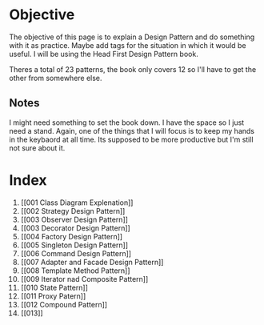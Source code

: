# Objective 
The objective of this page is to explain a Design Pattern and do something with it as practice. Maybe add tags for the situation in which it would be useful. I will be using the Head First Design Pattern book.

Theres a total of 23 patterns, the book only covers 12 so I'll have to get the other from somewhere else.

## Notes
I might need something to set the book down. I have the space so I just need a stand. Again, one of the things that I will focus is to keep my hands in the keybaord at all time. Its supposed to be more productive but I'm still not sure about it.
# Index
1. [[001 Class Diagram Explenation]]
2. [[002 Strategy Design Pattern]]
3. [[003 Observer Design Pattern]]
4. [[003 Decorator Design Pattern]]
5. [[004 Factory Design Pattern]]
6. [[005 Singleton Design Pattern]]
7. [[006 Command Design Pattern]]
8. [[007 Adapter and Facade Design Pattern]]
9. [[008 Template Method Pattern]]
10. [[009 Iterator nad Composite Pattern]]
11. [[010 State Pattern]]
12. [[011 Proxy Patern]]
13. [[012 Compound Pattern]]
14. [[013]]

